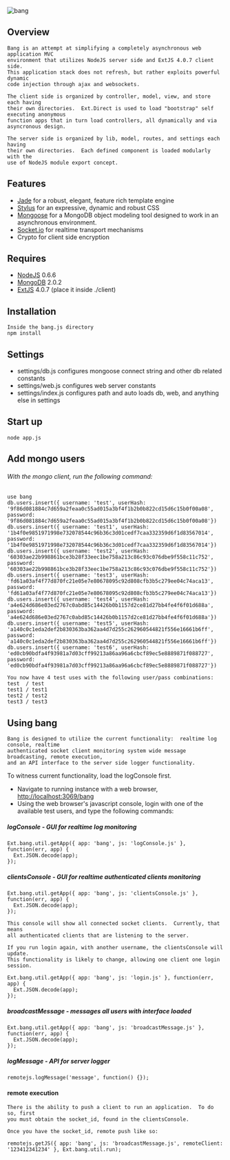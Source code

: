 ![bang](/mikekunze/bang.js/blob/master/client/img/logo.jpg?raw=true "Bang.js")

## Overview
	Bang is an attempt at simplifying a completely asynchronous web application MVC
	environment that utilizes NodeJS server side and ExtJS 4.0.7 client side.  
	This application stack does not refresh, but rather exploits powerful dynamic 
	code injection through ajax and websockets.
	
	The client side is organized by controller, model, view, and store each having
	their own directories.  Ext.Direct is used to load "bootstrap" self executing anonymous
	function apps that in turn load controllers, all dynamically and via asyncronous design.
	
	The server side is organized by lib, model, routes, and settings each having 
	their own directories.  Each defined component is loaded modularly with the 
	use of NodeJS module export concept.

## Features
* [Jade](http://jade-lang.com/) for a robust, elegant, feature rich template engine
* [Stylus](http://learnboost.github.com/stylus/) for an expressive, dynamic and robust CSS
* [Mongoose](http://mongoosejs.com/) for a MongoDB object modeling tool designed to work in an asynchronous environment.
* [Socket.io](http://socket.io) for realtime transport mechanisms
* Crypto for client side encryption
    
## Requires
* [NodeJS](http://nodejs.org/) 0.6.6
* [MongoDB](http://www.mongodb.org/) 2.0.2
* [ExtJS](http://www.sencha.com/products/extjs/) 4.0.7 (place it inside ./client)
    
## Installation
    Inside the bang.js directory
    npm install

## Settings

* settings/db.js    configures mongoose connect string and other db related constants
* settings/web.js   configures web server constants
* settings/index.js configures path and auto loads db, web, and anything else in settings


## Start up
    node app.js

## Add mongo users
###### With the mongo client, run the following command:
    use bang
    db.users.insert({ username: 'test', userHash: '9f86d081884c7d659a2feaa0c55ad015a3bf4f1b2b0b822cd15d6c15b0f00a08', password: '9f86d081884c7d659a2feaa0c55ad015a3bf4f1b2b0b822cd15d6c15b0f00a08'})
    db.users.insert({ username: 'test1', userHash: '1b4f0e9851971998e732078544c96b36c3d01cedf7caa332359d6f1d83567014', password: '1b4f0e9851971998e732078544c96b36c3d01cedf7caa332359d6f1d83567014'})
    db.users.insert({ username: 'test2', userHash: '60303ae22b998861bce3b28f33eec1be758a213c86c93c076dbe9f558c11c752', password: '60303ae22b998861bce3b28f33eec1be758a213c86c93c076dbe9f558c11c752'})
    db.users.insert({ username: 'test3', userHash: 'fd61a03af4f77d870fc21e05e7e80678095c92d808cfb3b5c279ee04c74aca13', password: 'fd61a03af4f77d870fc21e05e7e80678095c92d808cfb3b5c279ee04c74aca13'})
    db.users.insert({ username: 'test4', userHash: 'a4e624d686e03ed2767c0abd85c14426b0b1157d2ce81d27bb4fe4f6f01d688a', password: 'a4e624d686e03ed2767c0abd85c14426b0b1157d2ce81d27bb4fe4f6f01d688a'})
    db.users.insert({ username: 'test5', userHash: 'a140c0c1eda2def2b830363ba362aa4d7d255c262960544821f556e16661b6ff', password: 'a140c0c1eda2def2b830363ba362aa4d7d255c262960544821f556e16661b6ff'})
    db.users.insert({ username: 'test6', userHash: 'ed0cb90bdfa4f93981a7d03cff99213a86aa96a6cbcf89ec5e8889871f088727', password: 'ed0cb90bdfa4f93981a7d03cff99213a86aa96a6cbcf89ec5e8889871f088727'})

    You now have 4 test uses with the following user/pass combinations:
    test  / test
    test1 / test1
    test2 / test2
    test3 / test3
    
## Using bang
    Bang is designed to utilize the current functionality:  realtime log console, realtime
    authenticated socket client monitoring system wide message broadcasting, remote execution,
    and an API interface to the server side logger functionality.

To witness current functionality, load the logConsole first.

* Navigate to running instance with a web browser, [http://localhost:3069/bang](http://localhost:3069/bang)
* Using the web browser's javascript console, login with one of the available test users, and 
  type the following commands:

##### logConsole - GUI for realtime log monitoring 
    Ext.bang.util.getApp({ app: 'bang', js: 'logConsole.js' }, function(err, app) {
      Ext.JSON.decode(app);
    });

##### clientsConsole - GUI for realtime authenticated clients monitoring
    Ext.bang.util.getApp({ app: 'bang', js: 'clientsConsole.js' }, function(err, app) {
      Ext.JSON.decode(app);
    });

    This console will show all connected socket clients.  Currently, that means
    all authenticated clients that are listening to the server.
  
    If you run login again, with another username, the clientsConsole will update.
    This functionality is likely to change, allowing one client one login session.
  
    Ext.bang.util.getApp({ app: 'bang', js: 'login.js' }, function(err, app) {
      Ext.JSON.decode(app);
    });  
      
##### broadcastMessage - messages all users with interface loaded
    Ext.bang.util.getApp({ app: 'bang', js: 'broadcastMessage.js' }, function(err, app) {
      Ext.JSON.decode(app);
    });    
    
    
##### logMessage - API for server logger
    remotejs.logMessage('message', function() {});    
        
#### remote execution
    There is the ability to push a client to run an application.  To do so, first
    you must obtain the socket_id, found in the clientsConsole.
    
    Once you have the socket_id, remote push like so:
    
    remotejs.getJS({ app: 'bang', js: 'broadcastMessage.js', remoteClient: '123412341234' }, Ext.bang.util.run);
    